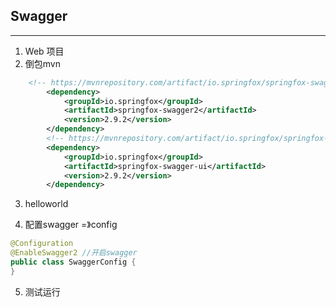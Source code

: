 ## Swagger

---

1. Web 项目
2. 倒包mvn

```xml
    <!-- https://mvnrepository.com/artifact/io.springfox/springfox-swagger2 -->
        <dependency>
            <groupId>io.springfox</groupId>
            <artifactId>springfox-swagger2</artifactId>
            <version>2.9.2</version>
        </dependency>
        <!-- https://mvnrepository.com/artifact/io.springfox/springfox-swagger-ui -->
        <dependency>
            <groupId>io.springfox</groupId>
            <artifactId>springfox-swagger-ui</artifactId>
            <version>2.9.2</version>
        </dependency>

```

3. helloworld

4. 配置swagger =》config

```java
@Configuration
@EnableSwagger2 //开启swagger
public class SwaggerConfig {
}
```



5. 测试运行



